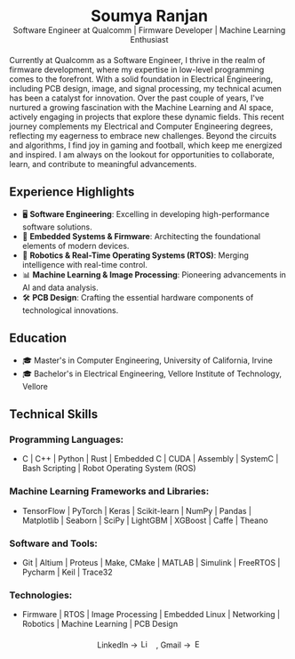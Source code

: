 <header style="text-align: center; margin-bottom: 20px;">
  <div>
    <h1 style="margin: 0;">Soumya Ranjan</h1>
    <p style="margin: 0;">Software Engineer at Qualcomm | Firmware Developer | Machine Learning Enthusiast</p>
  </div>
</header>

Currently at Qualcomm as a Software Engineer, I thrive in the realm of firmware development, where my expertise in low-level programming comes to the forefront. With a solid foundation in Electrical Engineering, including PCB design, image, and signal processing, my technical acumen has been a catalyst for innovation. Over the past couple of years, I've nurtured a growing fascination with the Machine Learning and AI space, actively engaging in projects that explore these dynamic fields. This recent journey complements my Electrical and Computer Engineering degrees, reflecting my eagerness to embrace new challenges. Beyond the circuits and algorithms, I find joy in gaming and football, which keep me energized and inspired. I am always on the lookout for opportunities to collaborate, learn, and contribute to meaningful advancements.

## Experience Highlights

- 🖥️ **Software Engineering**: Excelling in developing high-performance software solutions.
- 🔌 **Embedded Systems & Firmware**: Architecting the foundational elements of modern devices.
- 🤖 **Robotics & Real-Time Operating Systems (RTOS)**: Merging intelligence with real-time control.
- 📊 **Machine Learning & Image Processing**: Pioneering advancements in AI and data analysis.
- 🛠️ **PCB Design**: Crafting the essential hardware components of technological innovations.

## Education

- 🎓 Master's in Computer Engineering, University of California, Irvine
- 🎓 Bachelor's in Electrical Engineering, Vellore Institute of Technology, Vellore

## Technical Skills

### Programming Languages:
- C | C++ | Python | Rust | Embedded C | CUDA | Assembly | SystemC | Bash Scripting | Robot Operating System (ROS)

### Machine Learning Frameworks and Libraries:
- TensorFlow | PyTorch | Keras | Scikit-learn | NumPy | Pandas | Matplotlib | Seaborn | SciPy | LightGBM | XGBoost | Caffe | Theano

### Software and Tools:
- Git | Altium | Proteus | Make, CMake | MATLAB | Simulink | FreeRTOS | Pycharm | Keil | Trace32

### Technologies:
- Firmware | RTOS | Image Processing | Embedded Linux | Networking | Robotics | Machine Learning | PCB Design

<footer style="text-align: center; margin-top: 20px;">
  <div> LinkedIn ->
    <a href="https://www.linkedin.com/in/sranjan27/" style="text-decoration: none; margin-right: 10px;">
      <img src="https://github.com/dmhendricks/signature-social-icons/blob/master/icons/round-flat-filled/35px/linkedin.png?raw=true" alt="LinkedIn" style="width: 15px; height: 15px;">
    </a>, Gmail ->                                       
    <a href="mailto:ranjan42069@gmail.com" style="text-decoration: none;">
      <img src="https://github.com/dmhendricks/signature-social-icons/blob/master/icons/round-flat-filled/35px/mail.png?raw=true" alt="Email" style="width: 15px; height: 15px;">
    </a>
  </div>
</footer>

